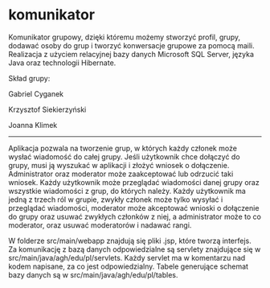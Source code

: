 # komunikator
Komunikator grupowy, dzięki któremu możemy stworzyć profil, grupy, dodawać osoby do grup i tworzyć konwersacje grupowe za pomocą maili. Realizacja z użyciem relacyjnej bazy danych Microsoft SQL Server, języka Java oraz technologii Hibernate.

Skład grupy:

Gabriel Cyganek

Krzysztof Siekierzyński

Joanna Klimek

-----

Aplikacja pozwala na tworzenie grup, w których każdy członek może wysłać wiadomość do całej grupy. Jeśli użytkownik chce dołączyć do grupy, musi ją wyszukać w aplikacji i złożyć wniosek o dołączenie. Administrator oraz moderator może zaakceptować lub odrzucić taki wniosek. Każdy użytkownik może przeglądać wiadomości danej grupy oraz wszystkie wiadomości z grup, do których należy.
Każdy użytkownik ma jedną z trzech ról w grupie, zwykły członek może tylko wysyłać i przeglądać wiadomości, moderator może akceptować wnioski o dołączenie do grupy oraz usuwać zwykłych członków z niej, a administrator może to co moderator, oraz usuwać moderatorów i nadawać rangi.

W folderze src/main/webapp znajdują się pliki .jsp, które tworzą interfejs.
Za komunikację z bazą danych odpowiedzialne są servlety znajdujące się w src/main/java/agh/edu/pl/servlets. Każdy servlet ma w komentarzu nad kodem napisane, za co jest odpowiedzialny.
Tabele generujące schemat bazy danych są w src/main/java/agh/edu/pl/tables.
